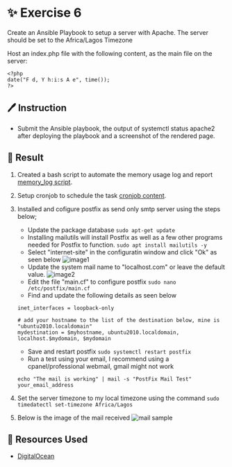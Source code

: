 # ✨ Exercise 6

Create an Ansible Playbook to setup a server with Apache. The server should be set to the Africa/Lagos Timezone

Host an index.php file with the following content, as the main file on the server:

```
<?php
date("F d, Y h:i:s A e", time());
?>
```

## 🖊 Instruction

- Submit the Ansible playbook, the output of systemctl status apache2 after deploying the playbook and a screenshot of the rendered page.

## 🚀 Result

1. Created a bash script to automate the memory usage log and report [memory_log script](./memory_log.sh).

2. Setup cronjob to schedule the task [cronjob content](./crontab).

3. Installed and cofigure postfix as send only smtp server using the steps below;

   - Update the package database `sudo apt-get update`
   - Installing mailutils will install Postfix as well as a few other programs needed for Postfix to function. `sudo apt install mailutils -y`
   - Select "internet-site" in the configuratin window and click "Ok" as seen below
     ![image1](./internet-site.png)
   - Update the system mail name to "localhost.com" or leave the default value.
     ![image2](./domain.png)
   - Edit the file "main.cf" to configure postfix `sudo nano /etc/postfix/main.cf`
   - Find and update the following details as seen below

   ```
   inet_interfaces = loopback-only

   # add your hostname to the list of the destination below, mine is "ubuntu2010.localdomain"
   mydestination = $myhostname, ubuntu2010.localdomain, localhost.$mydomain, $mydomain
   ```

   - Save and restart postfix `sudo systemctl restart postfix`
   - Run a test using your email, I recommend using a cpanel/professional webmail, gmail might not work

   ```
   echo "The mail is working" | mail -s "PostFix Mail Test" your_email_address
   ```

4. Set the server timezone to my local timezone using the command `sudo timedatectl set-timezone Africa/Lagos`

5. Below is the image of the mail received
   ![mail sample](./domain.png)

## 📑 Resources Used

- [DigitalOcean](https://www.digitalocean.com/community/tutorials/how-to-install-and-configure-postfix-as-a-send-only-smtp-server-on-ubuntu-16-04)
